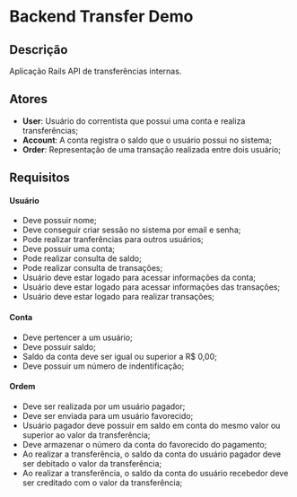 # Backend Transfer Demo

## Descrição

Aplicação Rails API de transferências internas.

## Atores

- **User**: Usuário do correntista que possui uma conta e realiza transferências;  
- **Account**: A conta registra o saldo que o usuário possui no sistema;
- **Order**: Representação de uma transação realizada entre dois usuário;

## Requisitos

#### Usuário
 - Deve possuir nome;
 - Deve conseguir criar sessão no sistema por email e senha;
 - Pode realizar tranferências para outros usuários;
 - Deve possuir uma conta;
 - Pode realizar consulta de saldo;
 - Pode realizar consulta de transações;
 - Usuário deve estar logado para acessar informações da conta;
 - Usuário deve estar logado para acessar informações das transações;
 - Usuário deve estar logado para realizar transações;

#### Conta
 - Deve pertencer a um usuário;
 - Deve possuir saldo;
 - Saldo da conta deve ser igual ou superior a R$ 0,00;
 - Deve possuir um número de indentificação;

#### Ordem
 - Deve ser realizada por um usuário pagador;
 - Deve ser enviada para um usuário favorecido;
 - Usuário pagador deve possuir em saldo em conta do mesmo valor ou superior ao valor da transferência;
 - Deve armazenar o número da conta do favorecido do pagamento;
 - Ao realizar a transferência, o saldo da conta do usuário pagador deve ser debitado o valor da transferência;
 - Ao realizar a transferência, o saldo da conta do usuário recebedor deve ser creditado com o valor da transferência;
